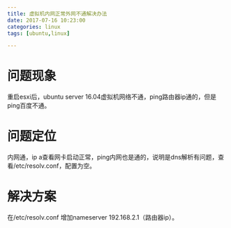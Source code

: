 ```yaml
---
title: 虚拟机内网正常外网不通解决办法
date: 2017-07-16 10:23:00
categories: linux
tags: [ubuntu,linux]

---
```


# 问题现象
重启esxi后，ubuntu server 16.04虚拟机网络不通，ping路由器ip通的，但是ping百度不通。

# 问题定位
内网通，ip a查看网卡启动正常，ping内网也是通的，说明是dns解析有问题，查看/etc/resolv.conf，配置为空。

# 解决方案
在/etc/resolv.conf 增加nameserver 192.168.2.1（路由器ip）。